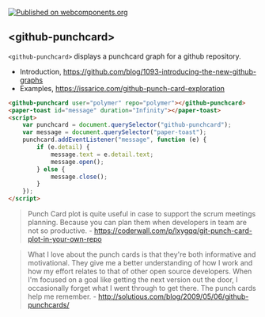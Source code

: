 [![Published on webcomponents.org](https://img.shields.io/badge/webcomponents.org-published-blue.svg)](https://www.webcomponents.org/element/renfeng/github-punchcard)

## &lt;github-punchcard&gt;

`<github-punchcard>` displays a punchcard graph for a github repository.

* Introduction, https://github.com/blog/1093-introducing-the-new-github-graphs
* Examples, https://issarice.com/github-punch-card-exploration

<!--
```
<custom-element-demo>
  <template>
    <link rel="import" href="github-punchcard.html">
    <link rel="import" href="../paper-toast/paper-toast.html">
    <next-code-block></next-code-block>
  </template>
</custom-element-demo>
```
-->
```html
<github-punchcard user="polymer" repo="polymer"></github-punchcard>
<paper-toast id="message" duration="Infinity"></paper-toast>
<script>
	var punchcard = document.querySelector("github-punchcard");
	var message = document.querySelector("paper-toast");
	punchcard.addEventListener("message", function (e) {
		if (e.detail) {
			message.text = e.detail.text;
			message.open();
		} else {
			message.close();
		}
	});
</script>
```

> Punch Card plot is quite useful in case to support the scrum meetings planning. Because you can plan them when developers in team are not so productive. - https://coderwall.com/p/lxygqq/git-punch-card-plot-in-your-own-repo

> What I love about the punch cards is that they're both informative and motivational. They give me a better understanding of how I work and how my effort relates to that of other open source developers. When I'm focused on a goal like getting the next version out the door, I occasionally forget what I went through to get there. The punch cards help me remember. - http://solutious.com/blog/2009/05/06/github-punchcards/